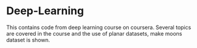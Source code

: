 # Deep-Learning
This contains code from deep learning course on coursera.
Several topics are covered in the course and the use of planar datasets, make moons dataset is shown.
